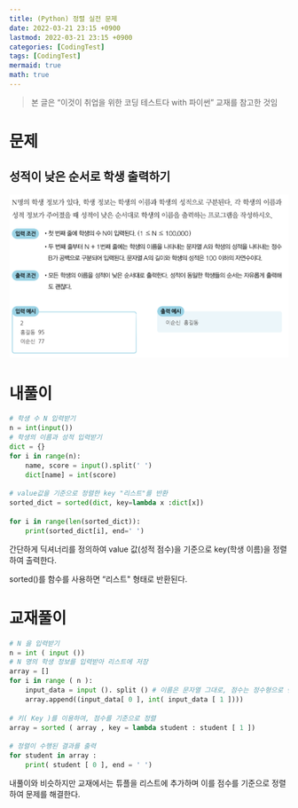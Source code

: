 ```yaml
---
title: (Python) 정렬 실전 문제
date: 2022-03-21 23:15 +0900
lastmod: 2022-03-21 23:15 +0900
categories: [CodingTest]
tags: [CodingTest]
mermaid: true
math: true
---
```


> 본 글은 “이것이 취업을 위한 코딩 테스트다 with 파이썬” 교재를 참고한 것임
>
# 문제

## 성적이 낮은 순서로 학생 출력하기

![Untitled](/assets/img/2022-03-20-coding_test/Untitled.png)

# 내풀이

```python
# 학생 수 N 입력받기
n = int(input())
# 학생의 이름과 성적 입력받기
dict = {}
for i in range(n):
    name, score = input().split(' ')
    dict[name] = int(score)

# value값을 기준으로 정렬한 key "리스트"를 반환
sorted_dict = sorted(dict, key=lambda x :dict[x])

for i in range(len(sorted_dict)):
    print(sorted_dict[i], end=' ')
```

간단하게 딕셔너리를 정의하여 value 값(성적 점수)을 기준으로 key(학생 이름)을 정렬하여 출력한다.

sorted()를 함수를 사용하면 “리스트" 형태로 반환된다.

# 교재풀이

```python
# N 을 입력받기
n = int ( input ())
# N 명의 학생 정보를 입력받아 리스트에 저장
array = []
for i in range ( n ):
    input_data = input (). split () # 이름은 문자열 그대로, 점수는 정수형으로 변환하여 저장
    array.append((input_data[ 0 ], int( input_data [ 1 ])))

# 키( Key )를 이용하여, 점수를 기준으로 정렬
array = sorted ( array , key = lambda student : student [ 1 ])

# 정렬이 수행된 결과를 출력
for student in array :
    print( student [ 0 ], end = ' ')
```

내풀이와 비슷하지만 교재에서는 튜플을 리스트에 추가하며 이를 점수를 기준으로 정렬하여 문제를 해결한다.